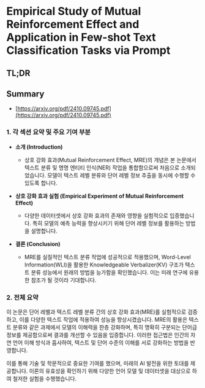 # Empirical Study of Mutual Reinforcement Effect and Application in Few-shot Text Classification Tasks via Prompt
## TL;DR
## Summary
- [https://arxiv.org/pdf/2410.09745.pdf](https://arxiv.org/pdf/2410.09745.pdf)

### 1. 각 섹션 요약 및 주요 기여 부분
- **소개 (Introduction)**
  - 상호 강화 효과(Mutual Reinforcement Effect, MRE)의 개념은 본 논문에서 텍스트 분류 및 명명 엔티티 인식(NER) 작업을 통합함으로써 처음으로 소개되었습니다. 모델이 텍스트 레벨 분류와 단어 레벨 정보 추출을 동시에 수행할 수 있도록 합니다.
  
- **상호 강화 효과 실험 (Empirical Experiment of Mutual Reinforcement Effect)**
  - 다양한 데이터셋에서 상호 강화 효과의 존재와 영향을 실험적으로 입증했습니다. 특히 모델의 예측 능력을 향상시키기 위해 단어 레벨 정보를 활용하는 방법을 설명합니다.
  
- **결론 (Conclusion)**
  - MRE를 실질적인 텍스트 분류 작업에 성공적으로 적용했으며, Word-Level Information(WLI)을 활용한 Knowledgeable Verbalizer(KV) 구조가 텍스트 분류 성능에서 원래의 방법을 능가함을 확인했습니다. 이는 미래 연구에 유용한 참조가 될 것이라 기대합니다.

### 2. 전체 요약
이 논문은 단어 레벨과 텍스트 레벨 분류 간의 상호 강화 효과(MRE)를 실험적으로 검증하고, 이를 다양한 텍스트 작업에 적용하여 성능을 향상시켰습니다. MRE의 활용은 텍스트 분류와 같은 과제에서 모델의 이해력을 한층 강화하며, 특히 명확히 구분되는 단어급 정보를 제공함으로써 결과를 개선할 수 있음을 입증합니다. 이러한 접근법은 인간의 자연 언어 이해 방식과 흡사하여, 텍스트 및 단어 수준의 이해를 서로 강화하는 방법을 반영합니다.

이를 통해 기술 및 학문적으로 중요한 기여를 했으며, 미래의 AI 발전을 위한 토대를 제공합니다. 이론의 유효성을 확인하기 위해 다양한 언어 모델 및 데이터셋을 대상으로 하여 철저한 실험을 수행했습니다.